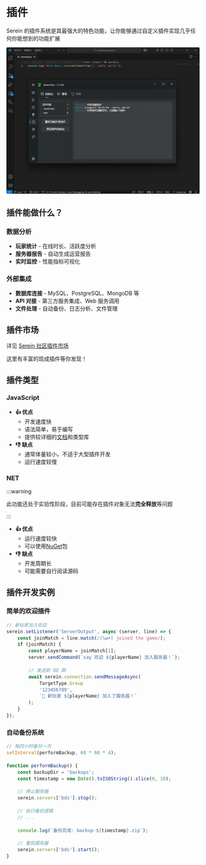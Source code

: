 # 插件

Serein 的插件系统是其最强大的特色功能，让你能够通过自定义插件实现几乎任何你能想到的功能扩展

![插件](./plugins.png)

## 插件能做什么？

### 数据分析

- **玩家统计** - 在线时长、活跃度分析
- **服务器报告** - 自动生成运营报告
- **实时监控** - 性能指标可视化

### 外部集成

- **数据库连接** - MySQL、PostgreSQL、MongoDB 等
- **API 对接** - 第三方服务集成、Web 服务调用
- **文件处理** - 自动备份、日志分析、文件管理

## 插件市场

详见 [Serein 社区插件市场](https://sereincommunity.github.io/plugins)

这里有丰富的现成插件等你发现！

## 插件类型

### JavaScript

- **👍 优点**
  - 开发速度快
  - 语法简单，易于编写
  - 提供较详细的[文档](../development/plugins/js/)和类型库
- **👎 缺点**
  - 通常体量较小，不适于大型插件开发
  - 运行速度较慢

### NET

:::warning

此功能还处于实验性阶段，目前可能存在插件对象无法**完全释放**等问题

:::

- **👍 优点**
  - 运行速度较快
  - 可以使用[NuGet](https://www.nuget.org/)包
- **👎 缺点**
  - 开发周期长
  - 可能需要自行阅读源码

## 插件开发实例

### 简单的欢迎插件

```javascript title="welcome.js"
// 新玩家加入欢迎
serein.setListener('ServerOutput', async (server, line) => {
    const joinMatch = line.match(/(\w+) joined the game/);
    if (joinMatch) {
        const playerName = joinMatch[1];
        server.sendCommand(`say 欢迎 ${playerName} 加入服务器！`);
        
        // 发送到 QQ 群
        await serein.connection.sendMessageAsync(
            TargetType.Group
            '123456789', 
            `🎉 新玩家 ${playerName} 加入了服务器！`
        );
    }
});
```

### 自动备份系统

```javascript title="auto-backup.js"
// 每四小时备份一次
setInterval(performBackup, 60 * 60 * 4);

function performBackup() {
    const backupDir = 'backups';
    const timestamp = new Date().toISOString().slice(0, 10);
    
    // 停止服务器
    serein.servers['bds'].stop();
    
    // 执行备份逻辑
    // ...
    
    console.log(`备份完成: backup-${timestamp}.zip`);
    
    // 重启服务器
    serein.servers['bds'].start();
}
```
